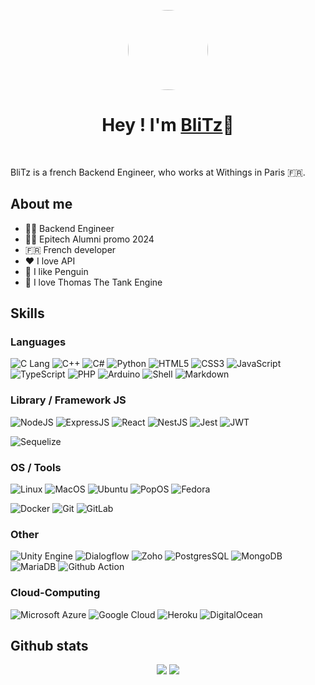 <p align="center">
  <img width="128" style="border-radius: 50%" src="https://avatars.githubusercontent.com/u/60670940?v=4">
</p>

<h1 align="center">Hey ! I'm <a href="https://github.com/BliTz037">BliTz</a>👋</h1>
</br>

<p>BliTz is a french Backend Engineer, who works at Withings in Paris 🇫🇷.</p>

<h2>About me</h2>

- 👨‍💻 Backend Engineer
- 👨‍🎓 Epitech Alumni promo 2024
- 🇫🇷 French developer
- ♥️ I love API
- 🐧 I like Penguin
- 🚂 I love Thomas The Tank Engine

<h2>Skills</h2>
<h3>Languages</h3>

![C Lang](https://img.shields.io/badge/C-00599C?style=for-the-badge&logo=c&logoColor=white")
![C++](https://img.shields.io/badge/C%2B%2B-00599C?style=for-the-badge&logo=c%2B%2B&logoColor=white)
![C#](https://img.shields.io/badge/C%23-239120?style=for-the-badge&logo=c-sharp&logoColor=white)
![Python](https://img.shields.io/badge/Python-14354C?style=for-the-badge&logo=python&logoColor=white)
![HTML5](https://img.shields.io/badge/HTML5-E34F26?style=for-the-badge&logo=html5&logoColor=white)
![CSS3](https://img.shields.io/badge/CSS3-1572B6?style=for-the-badge&logo=css3&logoColor=white)
![JavaScript](https://img.shields.io/badge/JavaScript-323330?style=for-the-badge&logo=javascript&logoColor=F7DF1E)
![TypeScript](https://img.shields.io/badge/TypeScript-007ACC?style=for-the-badge&logo=typescript&logoColor=white)
![PHP](https://img.shields.io/badge/Php-007ACC?style=for-the-badge&logo=php&logoColor=white)
![Arduino](https://img.shields.io/badge/Arduino-00979D?style=for-the-badge&logo=Arduino&logoColor=white)
![Shell](https://img.shields.io/badge/Shell_Script-121011?style=for-the-badge&logo=gnu-bash&logoColor=white)
![Markdown](https://img.shields.io/badge/Markdown-000000?style=for-the-badge&logo=markdown&logoColor=white)

<h3>Library / Framework JS</h3>

![NodeJS](https://img.shields.io/badge/Node.js-43853D?style=for-the-badge&logo=node.js&logoColor=white)
![ExpressJS](https://img.shields.io/badge/Express.js-404D59?style=for-the-badge)
![React](https://img.shields.io/badge/React-20232A?style=for-the-badge&logo=react&logoColor=61DAFB)
![NestJS](https://img.shields.io/badge/NestJS-E42148?style=for-the-badge&logo=nestjs&logoColor=white)
![Jest](https://img.shields.io/badge/Jest-323330?style=for-the-badge&logo=Jest&logoColor=white)
![JWT](https://img.shields.io/badge/json%20web%20tokens-323330?style=for-the-badge&logo=json-web-tokens&logoColor=pink)

![Sequelize](https://img.shields.io/badge/Sequelize-52B0E7?style=for-the-badge&logo=Sequelize&logoColor=white)
<h3>OS / Tools</h3>

![Linux](https://img.shields.io/badge/Linux-FCC624?style=for-the-badge&logo=linux&logoColor=black)
![MacOS](https://img.shields.io/badge/mac%20os-000000?style=for-the-badge&logo=apple&logoColor=white)
![Ubuntu](https://img.shields.io/badge/Ubuntu-E95420?style=for-the-badge&logo=ubuntu&logoColor=white)
![PopOS](https://img.shields.io/badge/Pop!_OS-48B9C7?style=for-the-badge&logo=Pop!_OS&logoColor=white)
![Fedora](https://img.shields.io/badge/Fedora-294172?style=for-the-badge&logo=fedora&logoColor=white)

![Docker](https://img.shields.io/badge/Docker-00599C?style=for-the-badge&logo=docker&logoColor=white")
![Git](https://img.shields.io/badge/GIT-E44C30?style=for-the-badge&logo=git&logoColor=white)
![GitLab](https://img.shields.io/badge/GitLab-330F63?style=for-the-badge&logo=gitlab&logoColor=white)

<h3>Other</h3>

![Unity Engine](https://img.shields.io/badge/Unity-100000?style=for-the-badge&logo=unity&logoColor=white)
![Dialogflow](https://img.shields.io/badge/dialogflow-FF9800?style=for-the-badge&logo=dialogflow&logoColor=white)
![Zoho](https://img.shields.io/badge/Zoho-FF9800?style=for-the-badge&logo=zoho&logoColor=white)
![PostgresSQL](https://img.shields.io/badge/PostgreSQL-316192?style=for-the-badge&logo=postgresql&logoColor=white)
![MongoDB](https://img.shields.io/badge/MongoDB-4EA94B?style=for-the-badge&logo=mongodb&logoColor=white)
![MariaDB](https://img.shields.io/badge/MariaDB-003545?style=for-the-badge&logo=mariadb&logoColor=white)
![Github Action](https://img.shields.io/badge/GitHub_Actions-2088FF?style=for-the-badge&logo=github-actions&logoColor=white)

<h3>Cloud-Computing</h3>

![Microsoft Azure](https://img.shields.io/badge/Microsoft_Azure-0089D6?style=for-the-badge&logo=microsoft-azure&logoColor=white)
![Google Cloud](https://img.shields.io/badge/Google_Cloud-4285F4?style=for-the-badge&logo=google-cloud&logoColor=white)
![Heroku](https://img.shields.io/badge/Heroku-430098?style=for-the-badge&logo=heroku&logoColor=white)
![DigitalOcean](https://img.shields.io/badge/Digital_Ocean-0080FF?style=for-the-badge&logo=DigitalOcean&logoColor=white)

<h2>Github stats</h2>
<div align="center">

![](https://github-readme-stats.vercel.app/api?username=BliTz037&show_icons=true&theme=tokyonight&hide_border=true&locale=en)
![](https://github-readme-streak-stats.herokuapp.com/?user=BliTz037&theme=material-palenight)
</div>
